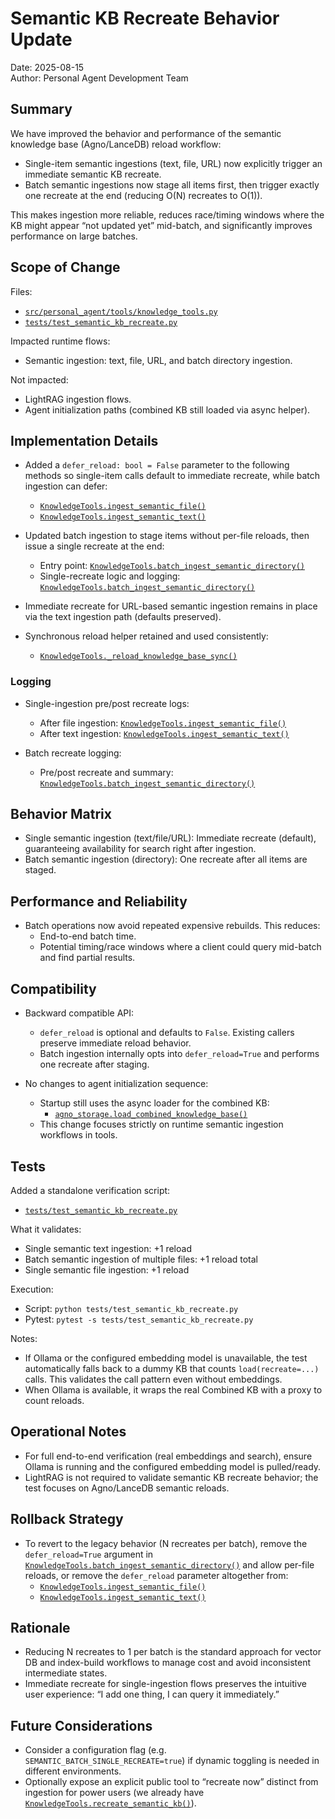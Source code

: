 # Semantic KB Recreate Behavior Update

Date: 2025-08-15  
Author: Personal Agent Development Team

## Summary

We have improved the behavior and performance of the semantic knowledge base (Agno/LanceDB) reload workflow:

- Single-item semantic ingestions (text, file, URL) now explicitly trigger an immediate semantic KB recreate.
- Batch semantic ingestions now stage all items first, then trigger exactly one recreate at the end (reducing O(N) recreates to O(1)).

This makes ingestion more reliable, reduces race/timing windows where the KB might appear “not updated yet” mid-batch, and significantly improves performance on large batches.

## Scope of Change

Files:
- [`src/personal_agent/tools/knowledge_tools.py`](src/personal_agent/tools/knowledge_tools.py)
- [`tests/test_semantic_kb_recreate.py`](tests/test_semantic_kb_recreate.py)

Impacted runtime flows:
- Semantic ingestion: text, file, URL, and batch directory ingestion.

Not impacted:
- LightRAG ingestion flows.
- Agent initialization paths (combined KB still loaded via async helper).

## Implementation Details

- Added a `defer_reload: bool = False` parameter to the following methods so single-item calls default to immediate recreate, while batch ingestion can defer:
  - [`KnowledgeTools.ingest_semantic_file()`](src/personal_agent/tools/knowledge_tools.py:746)
  - [`KnowledgeTools.ingest_semantic_text()`](src/personal_agent/tools/knowledge_tools.py:844)

- Updated batch ingestion to stage items without per-file reloads, then issue a single recreate at the end:
  - Entry point: [`KnowledgeTools.batch_ingest_semantic_directory()`](src/personal_agent/tools/knowledge_tools.py:1014)
  - Single-recreate logic and logging: [`KnowledgeTools.batch_ingest_semantic_directory()`](src/personal_agent/tools/knowledge_tools.py:1084)

- Immediate recreate for URL-based semantic ingestion remains in place via the text ingestion path (defaults preserved).

- Synchronous reload helper retained and used consistently:
  - [`KnowledgeTools._reload_knowledge_base_sync()`](src/personal_agent/tools/knowledge_tools.py:1258)

### Logging

- Single-ingestion pre/post recreate logs:
  - After file ingestion: [`KnowledgeTools.ingest_semantic_file()`](src/personal_agent/tools/knowledge_tools.py:813)
  - After text ingestion: [`KnowledgeTools.ingest_semantic_text()`](src/personal_agent/tools/knowledge_tools.py:898)

- Batch recreate logging:
  - Pre/post recreate and summary: [`KnowledgeTools.batch_ingest_semantic_directory()`](src/personal_agent/tools/knowledge_tools.py:1084)

## Behavior Matrix

- Single semantic ingestion (text/file/URL): Immediate recreate (default), guaranteeing availability for search right after ingestion.
- Batch semantic ingestion (directory): One recreate after all items are staged.

## Performance and Reliability

- Batch operations now avoid repeated expensive rebuilds. This reduces:
  - End-to-end batch time.
  - Potential timing/race windows where a client could query mid-batch and find partial results.

## Compatibility

- Backward compatible API:
  - `defer_reload` is optional and defaults to `False`. Existing callers preserve immediate reload behavior.
  - Batch ingestion internally opts into `defer_reload=True` and performs one recreate after staging.

- No changes to agent initialization sequence:
  - Startup still uses the async loader for the combined KB:
    - [`agno_storage.load_combined_knowledge_base()`](src/personal_agent/core/agno_storage.py:284)
  - This change focuses strictly on runtime semantic ingestion workflows in tools.

## Tests

Added a standalone verification script:
- [`tests/test_semantic_kb_recreate.py`](tests/test_semantic_kb_recreate.py)

What it validates:
- Single semantic text ingestion: +1 reload
- Batch semantic ingestion of multiple files: +1 reload total
- Single semantic file ingestion: +1 reload

Execution:
- Script: `python tests/test_semantic_kb_recreate.py`
- Pytest: `pytest -s tests/test_semantic_kb_recreate.py`

Notes:
- If Ollama or the configured embedding model is unavailable, the test automatically falls back to a dummy KB that counts `load(recreate=...)` calls. This validates the call pattern even without embeddings.
- When Ollama is available, it wraps the real Combined KB with a proxy to count reloads.

## Operational Notes

- For full end-to-end verification (real embeddings and search), ensure Ollama is running and the configured embedding model is pulled/ready.
- LightRAG is not required to validate semantic KB recreate behavior; the test focuses on Agno/LanceDB semantic reloads.

## Rollback Strategy

- To revert to the legacy behavior (N recreates per batch), remove the `defer_reload=True` argument in [`KnowledgeTools.batch_ingest_semantic_directory()`](src/personal_agent/tools/knowledge_tools.py:1061) and allow per-file reloads, or remove the `defer_reload` parameter altogether from:
  - [`KnowledgeTools.ingest_semantic_file()`](src/personal_agent/tools/knowledge_tools.py:746)
  - [`KnowledgeTools.ingest_semantic_text()`](src/personal_agent/tools/knowledge_tools.py:844)

## Rationale

- Reducing N recreates to 1 per batch is the standard approach for vector DB and index-build workflows to manage cost and avoid inconsistent intermediate states.
- Immediate recreate for single-ingestion flows preserves the intuitive user experience: “I add one thing, I can query it immediately.”

## Future Considerations

- Consider a configuration flag (e.g. `SEMANTIC_BATCH_SINGLE_RECREATE=true`) if dynamic toggling is needed in different environments.
- Optionally expose an explicit public tool to “recreate now” distinct from ingestion for power users (we already have [`KnowledgeTools.recreate_semantic_kb()`](src/personal_agent/tools/knowledge_tools.py:1234)).